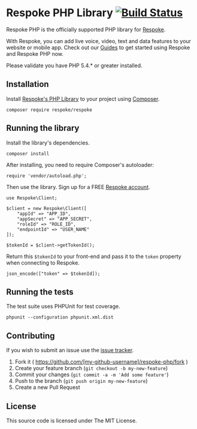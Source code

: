 # Respoke PHP Library [![Build Status](https://travis-ci.org/respoke/respoke-php.svg?branch=master)](https://travis-ci.org/respoke/respoke-php)


Respoke PHP is the officially supported PHP library for [Respoke](https://respoke.io). 

With Respoke, you can add live voice, video, text and data features to your website or mobile app. Check out our [Guides](https://docs.respoke.io/server/php/getting-started.html) to get started using Respoke and Respoke PHP now.

Please validate you have PHP 5.4.* or greater installed.

## Installation

Install [Respoke's PHP Library](https://packagist.org/packages/respoke/respoke) to your project using [Composer](https://getcomposer.org/).

    composer require respoke/respoke
    
## Running the library

Install the library's dependencies.

    composer install
    
After installing, you need to require Composer's autoloader:

    require 'vendor/autoload.php';
    
Then use the library. Sign up for a FREE [Respoke account](https://portal.respoke.io/#/signup).

    use Respoke\Client;
   
    $client = new Respoke\Client([
        "appId" => "APP_ID",
        "appSecret" => "APP_SECRET",
        "roleId" => "ROLE_ID",
        "endpointId" => "USER_NAME"
    ]);
    
    $tokenId = $client->getTokenId();
    
Return this `$tokenId` to your front-end and pass it to the `token` property when connecting to Respoke.
    
    json_encode(["token" => $tokenId]);

## Running the tests

The test suite uses PHPUnit for test coverage.

    phpunit --configuration phpunit.xml.dist

## Contributing

If you wish to submit an issue use the [issue tracker].

[issue tracker]: https://github.com/respoke/respoke-php/issues

1. Fork it ( https://github.com/[my-github-username]/respoke-php/fork )
2. Create your feature branch (`git checkout -b my-new-feature`)
3. Commit your changes (`git commit -a -m 'Add some feature'`)
4. Push to the branch (`git push origin my-new-feature`)
5. Create a new Pull Request

## License

This source code is licensed under The MIT License.